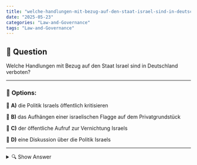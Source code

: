 ```yaml
---
title: "welche-handlungen-mit-bezug-auf-den-staat-israel-sind-in-deutschland-verboten"
date: "2025-05-23"
categories: "Law-and-Governance"
tags: "Law-and-Governance"
---
```


## 📌 **Question**

Welche Handlungen mit Bezug auf den Staat Israel sind in Deutschland verboten?



---

### 📝 **Options:**

🔘 **A)** die Politik Israels öffentlich kritisieren

🔘 **B)** das Aufhängen einer israelischen Flagge auf dem Privatgrundstück

🔘 **C)** der öffentliche Aufruf zur Vernichtung Israels

🔘 **D)** eine Diskussion über die Politik Israels

---

<details>
  <summary>🔍 Show Answer</summary>

  <p>
💡  <b>Correct Answer:</b>  c
  </p>
  <p>
    📖<b>Explanation:</b>
    In Deutschland gibt es Gesetze, die bestimmte Handlungen im Hinblick auf den Staat Israel regulieren. Die Meinungsfreiheit erlaubt Kritik an der Politik eines Staates, solange sie nicht gegen das Grundgesetz oder andere Schutzgesetze verstößt. Das Zeigen von Flaggen auf dem eigenen Grundstück ist generell erlaubt, solange es nicht gegen öffentliche Ordnung verstößt. Der Aufruf zur Vernichtung eines Staates wäre jedoch strafbar, da er als Volksverhetzung gilt und gegen den Frieden gerichtet ist. Diskussionen über internationale Politik sind in einem demokratischen Land wie Deutschland erlaubt und fördern den Meinungsaustausch.
  </p>
</details>

